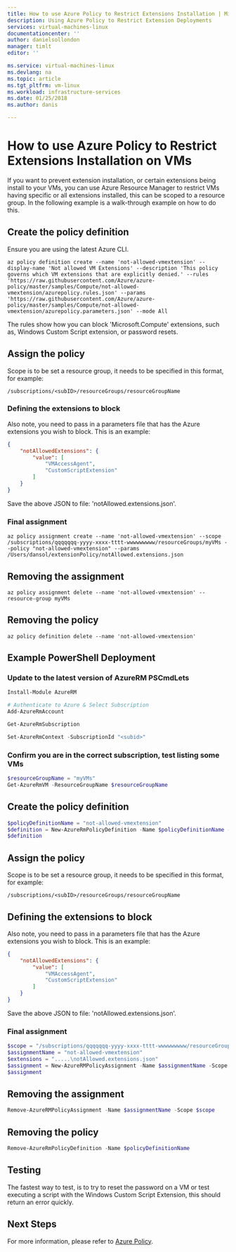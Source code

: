 ```yaml
---
title: How to use Azure Policy to Restrict Extensions Installation | Microsoft Docs
description: Using Azure Policy to Restrict Extension Deployments
services: virtual-machines-linux 
documentationcenter: ''
author: danielsollondon 
manager: timlt 
editor: ''

ms.service: virtual-machines-linux
ms.devlang: na
ms.topic: article
ms.tgt_pltfrm: vm-linux
ms.workload: infrastructure-services
ms.date: 01/25/2018
ms.author: danis

---
```


# How to use Azure Policy to Restrict Extensions Installation on VMs

If you want to prevent extension installation, or certain extensions being install to your VMs, you can use Azure Resource Manager to restrict VMs having specific or all extensions installed, this can be scoped to a resource group. In the following example is a walk-through  example on how to do this.

## Create the policy definition
Ensure you are using the latest Azure CLI.

```azurecli-interactive
az policy definition create --name 'not-allowed-vmextension' --display-name 'Not allowed VM Extensions' --description 'This policy governs which VM extensions that are explicitly denied.' --rules 'https://raw.githubusercontent.com/Azure/azure-policy/master/samples/Compute/not-allowed-vmextension/azurepolicy.rules.json' --params 'https://raw.githubusercontent.com/Azure/azure-policy/master/samples/Compute/not-allowed-vmextension/azurepolicy.parameters.json' --mode All
```
The rules show how you can block 'Microsoft.Compute' extensions, such as, Windows Custom Script extension, or password resets.

## Assign the policy
Scope is to be set a resource group, it needs to be specified in this format, for example:
```text
/subscriptions/<subID>/resourceGroups/resourceGroupName
```
### Defining the extensions to block
Also note, you need to pass in a parameters file that has the Azure extensions you wish to block. This is an example:

```json
{
    "notAllowedExtensions": {
        "value": [
            "VMAccessAgent",
            "CustomScriptExtension"
        ]
    }
}
```
Save the above JSON to file:  'notAllowed.extensions.json'.

### Final assignment
```azurecli-interactive
az policy assignment create --name 'not-allowed-vmextension' --scope /subscriptions/qqqqqqq-yyyy-xxxx-tttt-wwwwwwwww/resourceGroups/myVMs --policy "not-allowed-vmextension" --params /Users/dansol/extensionPolicy/notAllowed.extensions.json
```
## Removing the assignment
```azurecli-interactive
az policy assignment delete --name 'not-allowed-vmextension' --resource-group myVMs
```
## Removing the policy
```azurecli-interactive
az policy definition delete --name 'not-allowed-vmextension'
```


## Example PowerShell Deployment
### Update to the latest version of AzureRM PSCmdLets
```powershell
Install-Module AzureRM

# Authenticate to Azure & Select Subscription
Add-AzureRmAccount

Get-AzureRmSubscription

Set-AzureRmContext -SubscriptionId "<subid>"
```
### Confirm you are in the correct subscription, test listing some VMs

```powershell
$resourceGroupName = "myVMs"
Get-AzureRmVM -ResourceGroupName $resourceGroupName
```
## Create the policy definition
```powershell
$policyDefinitionName = "not-allowed-vmextension"
$definition = New-AzureRmPolicyDefinition -Name $policyDefinitionName -DisplayName "Not allowed VM Extensions" -description "This policy governs which VM extensions that are explicitly denied." -Policy 'https://raw.githubusercontent.com/Azure/azure-policy/master/samples/Compute/not-allowed-vmextension/azurepolicy.rules.json' -Parameter 'https://raw.githubusercontent.com/Azure/azure-policy/master/samples/Compute/not-allowed-vmextension/azurepolicy.parameters.json' -Mode All
$definition
```
## Assign the policy
Scope is to be set a resource group, it needs to be specified in this format, for example:
```text
/subscriptions/<subID>/resourceGroups/resourceGroupName 
```
## Defining the extensions to block
Also note, you need to pass in a parameters file that has the Azure extensions you wish to block. This is an example:

```json
{
    "notAllowedExtensions": {
        "value": [
            "VMAccessAgent",
            "CustomScriptExtension"
        ]
    }
}
```
Save the above JSON to file:  'notAllowed.extensions.json'.

### Final assignment
```powershell
$scope = "/subscriptions/qqqqqqq-yyyy-xxxx-tttt-wwwwwwwww/resourceGroups/myVMs"
$assignmentName = "not-allowed-vmextension"
$extensions = ".....\notAllowed.extensions.json"
$assignment = New-AzureRMPolicyAssignment -Name $assignmentName -Scope $scope -PolicyDefinition $definition -PolicyParameter $extensions
$assignment
```
## Removing the assignment
```powershell
Remove-AzureRMPolicyAssignment -Name $assignmentName -Scope $scope
```
## Removing the policy
```powershell
Remove-AzureRmPolicyDefinition -Name $policyDefinitionName 
```
## Testing
The fastest way to test, is to try to reset the password on a VM or test executing a script with the Windows Custom Script Extension, this should return an error quickly.

## Next Steps
For more information, please refer to [Azure Policy](../../azure-policy/azure-policy-introduction).
